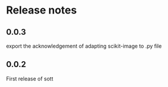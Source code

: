 # Release notes

<!-- do not remove -->

## 0.0.3

export the acknowledgement of adapting scikit-image to .py file


## 0.0.2

First release of sott



